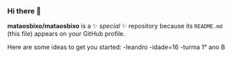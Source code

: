 ### Hi there 👋


**mataosbixo/mataosbixo** is a ✨ _special_ ✨ repository because its `README.md` (this file) appears on your GitHub profile.

Here are some ideas to get you started:
-leandro
-idade=16
-turma 1° ano B







